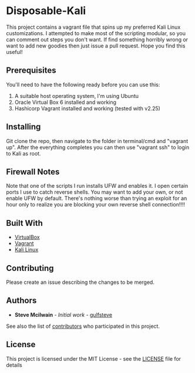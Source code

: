 # Disposable-Kali                                          

This project contains a vagrant file that spins up my preferred Kali Linux customizations.  I attempted to make most of the scripting modular, so you can comment out steps you don't want.  If find something horribly wrong or want to add new goodies then just issue a pull request.  Hope you find this useful!

## Prerequisites

You'll need to have the following ready before you can use this:

1. A suitable host operating system, I'm using Ubuntu
2. Oracle Virtual Box 6 installed and working
3. Hashicorp Vagrant installed and working (tested with v2.25)

## Installing

Git clone the repo, then navigate to the folder in terminal/cmd and "vagrant up".  After the everything completes you can then use "vagrant ssh" to login to Kali as root.

## Firewall Notes

Note that one of the scripts I run installs UFW and enables it.  I open certain ports I use to catch reverse shells.  You may want to add your own, or not enable UFW by default.  There's nothing worse than trying an exploit for an hour only to realize you are blocking your own reverse shell connection!!!!

## Built With

* [VirtualBox](https://www.virtualbox.org/)
* [Vagrant](https://www.vagrantup.com/)
* [Kali Linux](https://www.kali.org/)

## Contributing

Please create an issue describing the changes to be merged.

## Authors

* **Steve Mcilwain** - *Initial work* - [gulfsteve](https://github.com/gulfsteve)

See also the list of [contributors](https://github.com/gulfsteve/Disposable-Kali/graphs/contributors) who participated in this project.

## License

This project is licensed under the MIT License - see the [LICENSE](LICENSE) file for details
